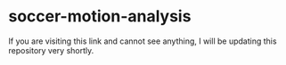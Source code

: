 # soccer-motion-analysis

If you are visiting this link and cannot see anything, I will be updating this repository very shortly.
